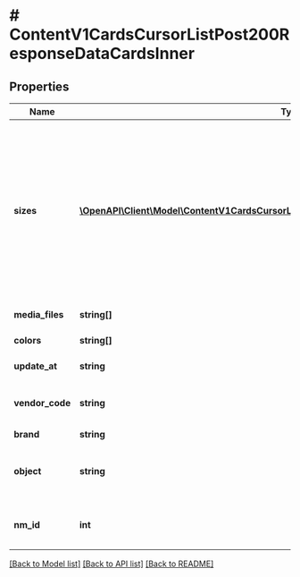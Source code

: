# # ContentV1CardsCursorListPost200ResponseDataCardsInner

## Properties

Name | Type | Description | Notes
------------ | ------------- | ------------- | -------------
**sizes** | [**\OpenAPI\Client\Model\ContentV1CardsCursorListPost200ResponseDataCardsInnerSizesInner[]**](ContentV1CardsCursorListPost200ResponseDataCardsInnerSizesInner.md) | Массив размеров для номенклатуры (для безразмерного товара все равно нужно передавать данный массив с одним элементом и нулевым размером, но с ценой и баркодом) | [optional]
**media_files** | **string[]** | Медиафайлы номенклатуры | [optional]
**colors** | **string[]** | Цвета номенклатуры | [optional]
**update_at** | **string** | Дата обновления | [optional]
**vendor_code** | **string** | Текстовый идентификатор НМ поставщика | [optional]
**brand** | **string** | Брэнд | [optional]
**object** | **string** | Категория для который создавалось КТ с данной НМ | [optional]
**nm_id** | **int** | Числовой идентификатор номенклатуры Wildberries | [optional]

[[Back to Model list]](../../README.md#models) [[Back to API list]](../../README.md#endpoints) [[Back to README]](../../README.md)
